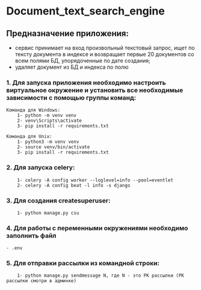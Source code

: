 # Document_text_search_engine

## Предназначение приложения:
- сервис принимает на вход произвольный текстовый запрос, ищет по тексту документа в индексе и возвращает первые 20 документов со всем полями БД, упорядоченные по дате создания;
- удаляет документ из БД и индекса по полю

### 1. Для запуска приложения необходимо настроить виртуальное окружение и установить все необходимые зависимости с помощью группы команд:
    Команда для Windows:
        1- python -m venv venv
        2- venv\Scripts\activate
        3- pip install -r requirements.txt

    Команда для Unix:
        1- python3 -m venv venv
        2- source venv/bin/activate 
        3- pip install -r requirements.txt

### 2. Для запуска celery:
        1- celery -A config worker --loglevel=info --pool=eventlet
        2- celery -A config beat -l info -s django

### 3. Для создания createsuperuser:
        1- python manage.py csu


### 4. Для работы с переменными окружениями необходимо заполнить файл
    - .env

### 5. Для отправки рассылки из командной строки:
        1- python manage.py sendmessage N, где N - это PK рассылки (PK рассылки смотри в админке)
